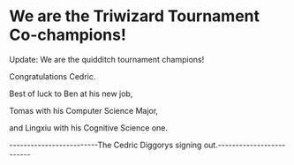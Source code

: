 # We are the Triwizard Tournament Co-champions!
Update: We are the quidditch tournament champions!

Congratulations Cedric.

Best of luck to Ben at his new job,

Tomas with his Computer Science Major,

and Lingxiu with his Cognitive Science one.

-------------------------The Cedric Diggorys signing out.-------------------------
